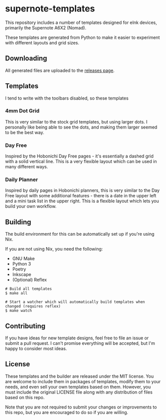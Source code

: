 # supernote-templates

This repository includes a number of templates designed for eInk devices,
primarily the Supernote A6X2 (Nomad).

These templates are generated from Python to make it easier to experiment with
different layouts and grid sizes.

## Downloading

All generated files are uploaded to the [releases
page](https://github.com/belak/supernote-templates/releases).

## Templates

I tend to write with the toolbars disabled, so these templates

### 4mm Dot Grid

This is very similar to the stock grid templates, but using larger dots. I
personally like being able to see the dots, and making them larger seemed to be
the best way.

### Day Free

Inspired by the Hobonichi Day Free pages - it's essentially a dashed grid with a
solid vertical line. This is a very flexible layout which can be used in many
different ways.

### Daily Planner

Inspired by daily pages in Hobonichi planners, this is very similar to the Day
Free layout with some additional features - there is a date in the upper left
and a mini task list in the upper right. This is a flexible layout which lets
you build your own workflow.

## Building

The build environment for this can be automatically set up if you're using Nix.

If you are not using Nix, you need the following:

- GNU Make
- Python 3
- Poetry
- Inkscape
- (Optional) Reflex

```
# Build all templates
$ make all

# Start a watcher which will automatically build templates when changed (requires reflex)
$ make watch
```

## Contributing

If you have ideas for new template designs, feel free to file an issue or submit
a pull request. I can't promise everything will be accepted, but I'm happy to
consider most ideas.

## License

These templates and the builder are released under the MIT license. You are
welcome to include them in packages of templates, modify them to your needs, and
even sell your own templates based on them. However, you must include the
original LICENSE file along with any distribution of files based on this repo.

Note that you are not required to submit your changes or improvements to this
repo, but you are encouraged to do so if you are willing.
